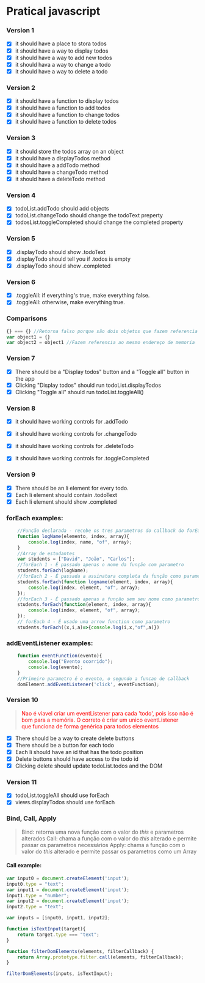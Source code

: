 # Pratical javascript

### Version 1

- [x] it should have a place to stora todos
- [x] it should have a way to display todos
- [x] it should have a way to add new todos
- [x] it should hava a way to change a todo
- [x] it should have a way to delete a todo

### Version 2

- [x] it should have a function to display todos
- [x] it should have a function to add todos
- [x] it should have a function to change todos
- [x] it should have a function to delete todos

### Version 3

- [x] it should store the todos array on an object
- [x] it should have a displayTodos method
- [x] it should have a addTodo method
- [x] it should have a changeTodo method
- [x] it should have a deleteTodo method

### Version 4

- [x] todoList.addTodo should add objects
- [x] todoList.changeTodo should change the todoText preperty
- [x] todosList.toggleCompleted should change the completed property

### Version 5

- [x] .displayTodo should show .todoText
- [x] .displayTodo should tell you if .todos is empty
- [x] .displayTodo should show .completed

### Version 6

- [x] .toggleAll: if everything's true, make everything false.
- [x] .toggleAll: otherwise, make everything true.

### Comparisons

```javascript
{} === {} //Retorna falso porque são dois objetos que fazem referencia a endereços de memoria diferentes.
var object1 = {}
var object2 = object1 //Fazem referencia ao mesmo endereço de memoria
```

### Version 7

- [x] There should be a "Display todos" button and a "Toggle all" button in the app
- [x] Clicking "Display todos" should run todoList.displayTodos
- [x] Clicking "Toggle all" should run todoList.toggleAll()

### Version 8

- [x] it should have working controls for .addTodo
- [x] it should have working controls for .changeTodo
- [x] it should have working controls for .deleteTodo
- [x] it should have working controls for .toggleCompleted


### Version 9

- [x] There should be an li element for every todo.
- [x] Each li element should contain .todoText
- [x] Each li element should show .completed

### forEach examples:

```javascript
    //Função declarada - recebe os tres parametros do callback do forEach
    function logName(elemento, index, array){
        console.log(index, name, "of", array);
    }
    //Array de estudantes
    var students = ["David", "João", "Carlos"];
    //forEach 1 - É passado apenas o nome da função com parametro
    students.forEach(logName);
    //forEach 2 - É passada a assinatura completa da função como parametro
    students.forEach(function logname(element, index, array){
        console.log(index, element, "of", array);
    });
    //forEach 3 - É passado apenas a função sem seu nome como parametro
    students.forEach(function(element, index, array){
        console.log(index, element, "of", array);
    });
    // forEach 4 - É usado uma arrow function como parametro
    students.forEach((x,i,a)=>{console.log(i,x,"of",a)})
```

### addEventListener examples:

```javascript
    function eventFunction(evento){
        console.log("Evento ocorrido");
        console.log(evento);
    }
    //Primeiro parametro é o evento, o segundo a funcao de callback
    domElement.addEventListener('click', eventFunction);
```

### Version 10

 <blockquote> <p style="color: red;">Nao é viavel criar um eventListener para cada 'todo', pois isso não é bom para a memória. O correto é criar um unico eventListener </br>que funciona de forma genérica para todos elementos</p>  </blockquote>

- [x] There should be a way to create delete buttons
- [x] There should be a button for each todo
- [x] Each li should have an id that has the todo position
- [x] Delete buttons should have access to the todo id
- [x] Clicking delete should update todoList.todos and the DOM  

### Version 11

- [x] todoList.toggleAll should use forEach
- [x] views.displayTodos should use forEach

### Bind, Call, Apply
> Bind: retorna uma nova função com o valor do <em>this</em> e parametros alterados
> Call: chama a função com o valor do <em>this</em> alterado e permite passar os parametros necessários
> Apply: chama a função com o valor do <em>this</em> alterado e permite passar os parametros como um Array

#### Call example:

```javascript
var input0 = document.createElement('input');
input0.type = "text";
var input1 = document.createElement('input');
input1.type = "number";
var input2 = document.createElement('input');
input2.type = "text";

var inputs = [input0, input1, input2];

function isTextInput(target){
    return target.type === "text";
}

function filterDomElements(elements, filterCallback) {  
    return Array.prototype.filter.call(elements, filterCallback);   
}

filterDomElements(inputs, isTextInput);
```

